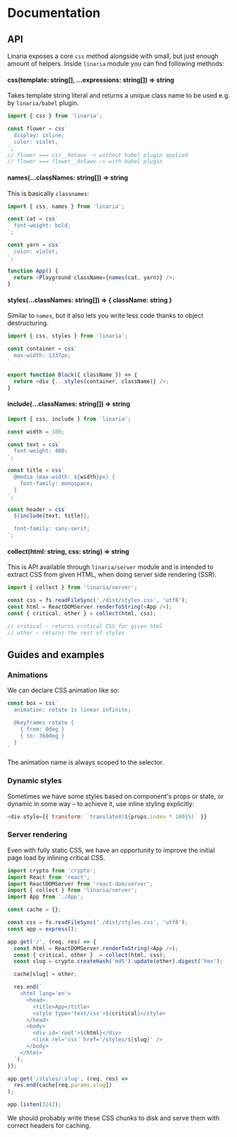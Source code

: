 # Documentation

## API

Linaria exposes a core `css` method alongside with small, but just enough amount of helpers. Inside `linaria` module you can find following methods:

#### css(template: string[], ...expressions: string[]) => string

Takes template string literal and returns a unique class name to be used e.g. by `linaria/babel` plugin.

```js
import { css } from 'linaria';

const flower = css`
  display: inline;
  color: violet,
`;
// flower === css__9o5awv -> without babel plugin applied
// flower === flower__9o5awv –> with babel plugin
```

#### names(...classNames: string[]) => string

This is basically `classnames`:

```js
import { css, names } from 'linaria';

const cat = css`
  font-weight: bold;
`;

const yarn = css`
  color: violet;
`;

function App() {
  return <Playground className={names(cat, yarn)} />;
}
```

#### styles(...classNames: string[]) => { className: string }

Similar to `names`, but it also lets you write less code thanks to object destructuring.

```js
import { css, styles } from 'linaria';

const container = css`
  max-width: 1337px;
`

export function Block({ className }) => {
  return <div {...styles(container, className)} />;
}
```

#### include(...classNames: string[]) => string

```js
import { css, include } from 'linaria';

const width = 100;

const text = css`
  font-weight: 400;
`;

const title = css`
  @media (max-width: ${width}px) {
    font-family: monospace;
  }
`;

const header = css`
  ${include(text, title)};

  font-family: sans-serif;
`;
```

#### collect(html: string, css: string) => string

This is API available through `linaria/server` module and is intended to extract CSS from given HTML, when doing server side rendering (SSR).

```js
import { collect } from 'linaria/server';

const css = fs.readFileSync('./dist/styles.css', 'utf8');
const html = ReactDOMServer.renderToString(<App />);
const { critical, other } = collect(html, css);

// critical – returns critical CSS for given html
// other – returns the rest of styles
```

## Guides and examples

### Animations

We can declare CSS animation like so:

```js
const box = css`
  animation: rotate 1s linear infinite;

  @keyframes rotate {
    { from: 0deg }
    { to: 360deg }
  }
`
```

The animation name is always scoped to the selector.

### Dynamic styles

Sometimes we have some styles based on component's props or state, or dynamic in some way – to achieve it, use inline styling explicitly:

```js
<div style={{ transform: `translateX(${props.index * 100}%)` }}
```

### Server rendering

Even with fully static CSS, we have an opportunity to improve the initial page load by inlining critical CSS.

```js
import crypto from 'crypto';
import React from 'react';
import ReactDOMServer from 'react-dom/server';
import { collect } from 'linaria/server';
import App from './App';

const cache = {};

const css = fs.readFileSync('./dist/styles.css', 'utf8');
const app = express();

app.get('/', (req, res) => {
  const html = ReactDOMServer.renderToString(<App />);
  const { critical, other }  = collect(html, css);
  const slug = crypto.createHash('md5').update(other).digest('hex');

  cache[slug] = other;

  res.end(`
    <html lang='en'>
      <head>
        <title>App</title>
        <style type='text/css'>${critical}</style>
      </head>
      <body>
        <div id='root'>${html}</div>
        <link rel='css' href='/styles/${slug}' />
      </body>
    </html>
  `);
});

app.get('/styles/:slug', (req, res) =>
  res.end(cache[req.params.slug])
);

app.listen(3242);
```

We should probably write these CSS chunks to disk and serve them with correct headers for caching.

